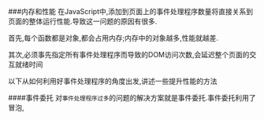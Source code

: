 ###内存和性能
在JavaScript中,添加到页面上的事件处理程序数量将直接关系到页面的整体运行性能.导致这一问题的原因有很多.

首先,每个函数都是对象,都会占用内存;内存中的对象越多,性能就越差.

其次,必须事先指定所有事件处理程序而导致的DOM访问次数,会延迟整个页面的交互就绪时间

以下从如何利用好事件处理程序的角度出发,讲述一些提升性能的方法

####事件委托
对`事件处理程序过多`的问题的解决方案就是事件委托.事件委托利用了冒泡,